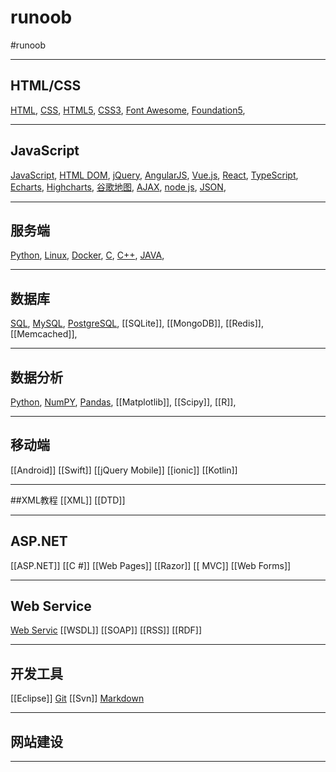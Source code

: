# runoob
#runoob

---
##  HTML/CSS
[HTML](笔记本/runboo/HTML.md),
[CSS](笔记本/runboo/CSS.md),
[HTML5](笔记本/runboo/HTML5.md),
[CSS3](笔记本/runboo/CSS3.md),
[Font Awesome](笔记本/runboo/Font%20Awesome.md),
[Foundation5](笔记本/runboo/Foundation5.md),
    
---
## JavaScript
[JavaScript](笔记本/runboo/JavaScript.md),
[HTML DOM](笔记本/runboo/HTML%20DOM.md),
[jQuery](笔记本/runboo/jQuery.md),
[AngularJS](笔记本/runboo/AngularJS.md),
[Vue.js](笔记本/runboo/Vue.js.md),
[React](笔记本/runboo/React.md),
[TypeScript](笔记本/runboo/TypeScript.md),
[Echarts](笔记本/runboo/Echarts.md),
[Highcharts](笔记本/runboo/Highcharts.md),
[谷歌地图](笔记本/runboo/谷歌地图.md),
[AJAX](笔记本/runboo/AJAX.md),
[node js](笔记本/runboo/node%20js.md),
[JSON](笔记本/runboo/JSON.md),
    
---
## 服务端
[Python](笔记本/runboo/Python.md),
[Linux](笔记本/runboo/Linux.md),
[Docker](笔记本/runboo/Docker.md),
[C](笔记本/runboo/C.md),
[C++](笔记本/runboo/C++.md),
[JAVA](笔记本/runboo/JAVA.md),
    
---
## 数据库
[SQL](笔记本/runboo/SQL.md),
[MySQL](笔记本/runboo/MySQL.md),
[PostgreSQL](笔记本/runboo/PostgreSQL.md),
[[SQLite]],
[[MongoDB]],
[[Redis]],
[[Memcached]],

---
## 数据分析
[Python](笔记本/runboo/Python.md),
[NumPY](笔记本/runboo/NumPY.md),
[Pandas](笔记本/runboo/Pandas.md),
[[Matplotlib]],
[[Scipy]],
[[R]],
    
---
## 移动端
[[Android]]
[[Swift]]
[[jQuery Mobile]]
[[ionic]]
[[Kotlin]]
    
---
##XML教程
[[XML]]
[[DTD]]
    
---
## ASP.NET
[[ASP.NET]]
[[C #]]
[[Web Pages]]
[[Razor]]
[[ MVC]]
[[Web Forms]]
    
---
## Web Service
[Web Servic](笔记本/runboo/Web%20Servic.md)
[[WSDL]]
[[SOAP]]
[[RSS]]
[[RDF]]
    
---
## 开发工具
[[Eclipse]]
[Git](笔记本/runboo/Git.md)
[[Svn]]
[Markdown](笔记本/笔记汇总/runboo/Markdown.md)
   
---
## 网站建设


---
